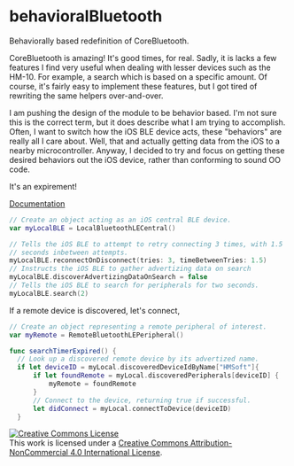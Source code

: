 # behavioralBluetooth
Behaviorally based redefinition of CoreBluetooth.

CoreBluetooth is amazing! It's good times, for real.  Sadly, it is lacks a few features I find very useful when dealing with lesser devices such as the HM-10.  For example, a search which is based on a specific amount.  Of course, it's fairly easy to implement these features, but I got tired of rewriting the same helpers over-and-over.

I am pushing the design of the module to be behavior based.  I'm not sure this is the correct term, but it does describe what I am trying to accomplish.  Often, I want to switch how the iOS BLE device acts, these "behaviors" are really all I care about.  Well, that and actually getting data from the iOS to a nearby microcontroller.  Anyway, I decided to try and focus on getting these desired behaviors out the iOS device, rather than conforming to sound OO code.

It's an expirement!

[Documentation](http://ladvien.github.io/jazzy/behavioralBluetooth/index.html)

```swift
// Create an object acting as an iOS central BLE device.
var myLocalBLE = LocalBluetoothLECentral()

// Tells the iOS BLE to attempt to retry connecting 3 times, with 1.5
// seconds inbetween attempts.
myLocalBLE.reconnectOnDisconnect(tries: 3, timeBetweenTries: 1.5)
// Instructs the iOS BLE to gather advertizing data on search
myLocalBLE.discoverAdvertizingDataOnSearch = false
// Tells the iOS BLE to search for peripherals for two seconds.
myLocalBLE.search(2)
```

If a remote device is discovered, let's connect,
```swift
// Create an object representing a remote peripheral of interest.
var myRemote = RemoteBluetoothLEPeripheral()

func searchTimerExpired() {
  // Look up a discovered remote device by its advertized name.
  if let deviceID = myLocal.discoveredDeviceIdByName["HMSoft"]{
      if let foundRemote = myLocal.discoveredPeripherals[deviceID] {
          myRemote = foundRemote
      }
      // Connect to the device, returning true if successful.
      let didConnect = myLocal.connectToDevice(deviceID)
  }
```



<a rel="license" href="http://creativecommons.org/licenses/by-nc/4.0/"><img alt="Creative Commons License" style="border-width:0" src="https://i.creativecommons.org/l/by-nc/4.0/88x31.png" /></a><br />This work is licensed under a <a rel="license" href="http://creativecommons.org/licenses/by-nc/4.0/">Creative Commons Attribution-NonCommercial 4.0 International License</a>.
